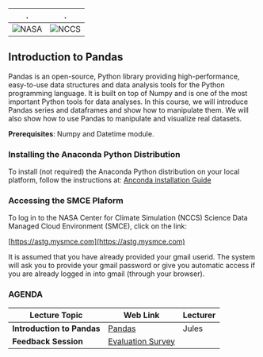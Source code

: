 | . | . |
| - | - |
| ![NASA](http://www.nasa.gov/sites/all/themes/custom/nasatwo/images/nasa-logo.svg) | ![NCCS](https://www.nccs.nasa.gov/sites/default/files/NCCS_Logo_0.png) |

## Introduction to Pandas

Pandas is an open-source, Python library providing high-performance, easy-to-use data structures and data analysis tools for the Python programming language. It is built on top of Numpy and is one of the most important Python tools for data analyses. In this course, we will introduce Pandas series and dataframes and show how to manipulate them. We will also show how to use Pandas to manipulate and visualize real datasets.

**Prerequisites**: Numpy and Datetime module.

### Installing the Anaconda Python Distribution

To install (not required) the Anaconda Python distribution on your local platform, follow the instructions at: [Anconda installation Guide](https://docs.continuum.io/anaconda/install/)

### Accessing the SMCE Plaform

To log in to the NASA Center for Climate Simulation (NCCS) Science Data Managed Cloud Environment (SMCE), click on the link:
 
[https://astg.mysmce.com](https://astg.mysmce.com)

It is assumed that you have already provided your gmail userid.
The system will ask you to provide your gmail password or give you automatic access if you are already logged in into gmail (through your browser).

### AGENDA

| Lecture Topic | Web Link | Lecturer |
|---------------|------------------|----------|
| **Introduction to Pandas**  | [Pandas](https://git.mysmce.com/astg/training/py_materials/-/blob/master/pandas/introduction_pandas.ipynb) | Jules |
| **Feedback Session** |  <a href="https://www.surveymonkey.com/r/223CBKZ"> Evaluation Survey </a> | |
